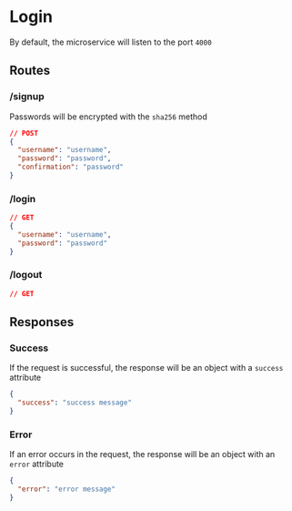 # Login

By default, the microservice will listen to the port `4000`

## Routes

### /signup

Passwords will be encrypted with the `sha256` method

```json
// POST
{
  "username": "username",
  "password": "password",
  "confirmation": "password"
}
```

### /login

```json
// GET
{
  "username": "username",
  "password": "password"
}
```

### /logout

```json
// GET
```

## Responses

### Success

If the request is successful, the response will be an object with a `success` attribute

```json
{
  "success": "success message"
}
```

### Error

If an error occurs in the request, the response will be an object with an `error` attribute

```json
{
  "error": "error message"
}
```

